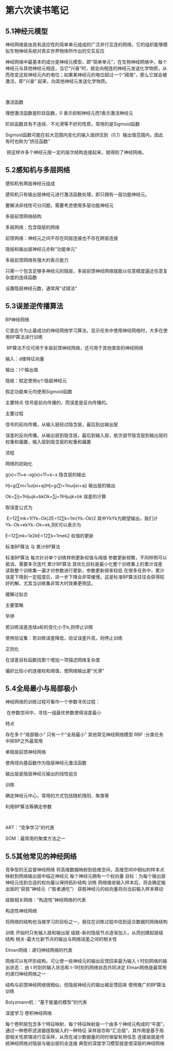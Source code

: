 # 第六次读书笔记 # 
## 5.1神经元模型 ##
神经网络是由具有适应性的简单单元组成的广泛并行互连的网络，它的组织能够模拟生物神经系统对真实世界物体所作出的交互反应

​ 神经网络中最基本的成分是神经元模型，即“简单单元”，在生物神经网络中，每个神经元与其他神经元相连，当它“兴奋”时，就会向相连的神经元发送化学物质，从而改变这些神经元内的电位；如果某神经元的电位超过一个“阈值”，那么它就会被激活，即“兴奋” 起来，向其他神经元发送化学物质。

​  

激活函数

理想激活函数是阶跃函数，0 表示抑制神经元而1表示激活神经元

阶跃函数具有不连续、不光滑等不好的性质，常用的是Sigmoid函数



Sigmoid函数可能在较大范围内变化的输入值挤压到（0,1）输出值范围内，因此有时也称为”挤压函数”

​ 把这样许多个神经元按一定的层次结构连接起来，就得到了神经网络。

## 5.2感知机与多层网络 ##
感知机有两层神经元组成



感知机只有输出层神经元进行激活函数处理，即只拥有一层功能神经元。



要解决非线性可分问题，需要考虑使用多层功能神经元



多层前馈网络结构

多层网络：包含隐层的网络

前馈网络：神经元之间不存在同层连接也不存在跨层连接

隐层和输出层神经元亦称“功能单元”

多层前馈网络有强大的表示能力

​ 只需一个包含足够多神经元的隐层，多层前馈神经网络就能以任意精度逼近任意复杂度的连续函数

设置隐层神经元数，通常用“试错法”

## 5.3误差逆传播算法  ##
BP神经网络

​ 它是迄今为止最成功的神经网络学习算法，显示任务中使用神经网络时，大多在使用BP算法进行训练

​ BP算法不仅可用于多层前馈神经网络，还可用于其他类型的神经网络



输入：d维特征向量

输出：l个输出值

隐层：假定使用q个隐层神经元

假定功能单元均使用Sigmoid函数



主要特点
信号是前向传播的，而误差是反向传播的。

主要过程

信号的前向传播，从输入层经过隐含层，最后到达输出层

误差的反向传播，从输出层到隐含层，最后到输入层，依次调节隐含层到输出层的权重和偏置，输入层到隐含层的权重和偏置

流程

网络的初始化

g(x)=11+e−xg(x)=11+e−x
隐含层的输出

Hj=g(∑ni=1ωijxi+aj)Hj=g(∑i=1nωijxi+aj)
输出层的输出

Ok=∑lj=1Hjωjk+bkOk=∑j=1lHjωjk+bk
误差的计算

取误差公式为

​ E=12∑mk=1(Yk−Ok)2E=12∑k=1m(Yk−Ok)2
其中YkYk为期望输出，我们计Yk−Ok=ekYk−Ok=ek,则E可以表示为

E=12∑mk=1e2kE=12∑k=1mek2
权值的更新



标准BP算法 与 累计BP算法

标准BP算法
每次针对单个训练样例更新权值与阈值
参数更新频繁，不同样例可以抵消，需要多次迭代
累计BP算法
其优化目标是最小化整个训练集上的累计误差
读取整个训练集一遍才对参数进行更新，参数更新频率较低
在很多任务中，累计误差下降到一定程度后，进一步下降会非常缓慢，这是标准BP算法往往会获得较好的解，尤其当训练集非常大时效果更明显。

缓解过拟合

主要策略

早停

若训练误差连续a轮的变化小于b,则停止训练

使用验证集：若训练误差降低，验证误差升高，则停止训练

正则化

在误差目标函数找那个增加一项描述网络复杂度

偏好比较小的连接权和阈值，使网络输出更“光滑”

## 5.4全局最小与局部极小  ##


神经网络的训练过程可看作一个参数寻优过程：

​ 在参数空间中，寻找一组最优参数使得误差最小

特点

存在多个“局部极小”
只有一个“全局最小”
其他常见神经网络模型
RBF :分类任务中除BP之外最常用

单隐层前馈神经网络

使用径向基函数作为隐层神经元激活函数

输出层是隐层神经元输出的线性组合

训练

确定神经元中心，常用的方式包括随机残阳、聚类等

利用BP算法等确定参数

​

ART：”竞争学习”的代表

SOM：最常用的聚类方法之一

## 5.5其他常见的神经网络 ##

竞争型的无监督神经网络
将高维数据映射到低维空间，高维空间中相似的样本点映射到网络输出层中临近神经元
每个神经元拥有一个权向量
目标：为每个输出层神经元找到合适的权向量以保持拓扑结构
训练
网络接收输入样本后，将会确定输出层的“获胜”神经元（“胜者通吃”）
获胜神经元的权向量将向当前输入样本移动
​

级联相关网络：“构造性”神经网络的代表



构造性神经网络

​ 将网络的结构也当做学习的目标之一，我往在训练过程中找到适合数据的网络结构

训练
开始时只有输入层和输出层
级联-新的隐层节点逐渐加入，从而创建起层级结构
相关-最大化新节点的输出与网络误差之间的相关性
​

Elman网络：递归神经网络的代表



网络可以有环形结构，可让使一些神经元的输出反馈回来最为输入
t 时刻网络的输出状态： 由 t 时刻的输入状态和 t-1时刻的网络状态共同决定
Elman网络是最常用的递归神经网络之一

结构与前馈神经网络很相似，但隐层神经元的输出被反馈回来
使用推广的BP算法训练
​

Bolyzmann机：”基于能量的模型”的代表



深度学习
卷积神经网络



每个卷积层包含多个特征映射，每个特征映射是一个由多个神经元构成的“平面”，通过一种卷积滤波器提取输入的一种特征
采样层亦称“汇合层”，其作用是基于局部相关性原理进行亚采样，从而在减少数据量的同时保留有用信息
连接层就是传统神经网络对隐层与输出层的全连接
典型的深度学习模型就是很深层的神经网络


